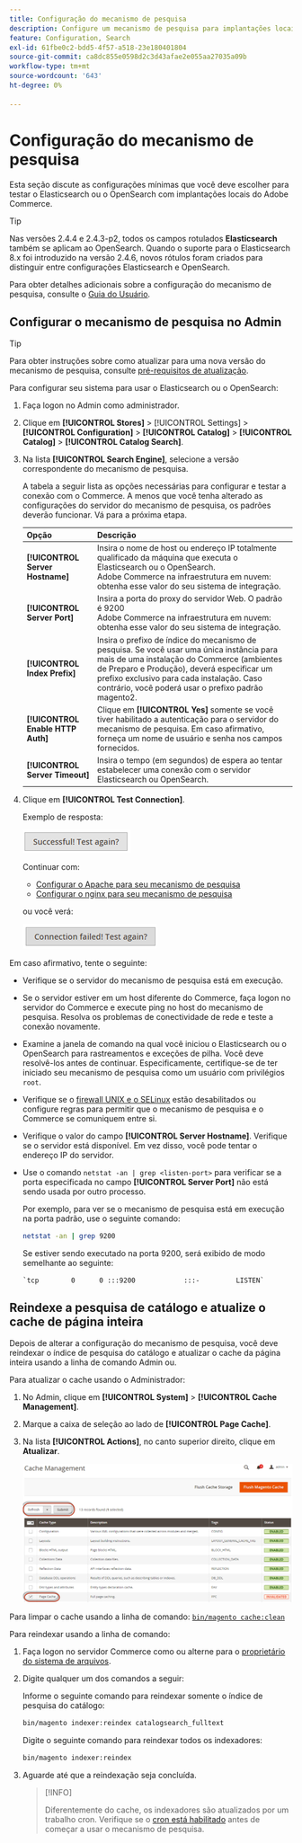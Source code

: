 ```yaml
---
title: Configuração do mecanismo de pesquisa
description: Configure um mecanismo de pesquisa para implantações locais do Adobe Commerce.
feature: Configuration, Search
exl-id: 61fbe0c2-bdd5-4f57-a518-23e180401804
source-git-commit: ca8dc855e0598d2c3d43afae2e055aa27035a09b
workflow-type: tm+mt
source-wordcount: '643'
ht-degree: 0%

---
```


# Configuração do mecanismo de pesquisa

Esta seção discute as configurações mínimas que você deve escolher para testar o Elasticsearch ou o OpenSearch com implantações locais do Adobe Commerce.

>[!TIP]
>
>Nas versões 2.4.4 e 2.4.3-p2, todos os campos rotulados **Elasticsearch** também se aplicam ao OpenSearch.
>Quando o suporte para o Elasticsearch 8.x foi introduzido na versão 2.4.6, novos rótulos foram criados para distinguir entre configurações Elasticsearch e OpenSearch.

Para obter detalhes adicionais sobre a configuração do mecanismo de pesquisa, consulte o [Guia do Usuário](https://experienceleague.adobe.com/docs/commerce-admin/catalog/catalog/search/search-configuration.html?lang=pt-BR).

## Configurar o mecanismo de pesquisa no Admin

>[!TIP]
>
>Para obter instruções sobre como atualizar para uma nova versão do mecanismo de pesquisa, consulte [pré-requisitos de atualização](../../upgrade/prepare/prerequisites.md).

Para configurar seu sistema para usar o Elasticsearch ou o OpenSearch:

1. Faça logon no Admin como administrador.
1. Clique em **[!UICONTROL Stores]** > [!UICONTROL Settings] > **[!UICONTROL Configuration]** > **[!UICONTROL Catalog]** > **[!UICONTROL Catalog]** > **[!UICONTROL Catalog Search]**.
1. Na lista **[!UICONTROL Search Engine]**, selecione a versão correspondente do mecanismo de pesquisa.

   A tabela a seguir lista as opções necessárias para configurar e testar a conexão com o Commerce. A menos que você tenha alterado as configurações do servidor do mecanismo de pesquisa, os padrões deverão funcionar. Vá para a próxima etapa.

   | Opção | Descrição |
   |--- |--- |
   | **[!UICONTROL Server Hostname]** | Insira o nome de host ou endereço IP totalmente qualificado da máquina que executa o Elasticsearch ou o OpenSearch.<br>Adobe Commerce na infraestrutura em nuvem: obtenha esse valor do seu sistema de integração. |
   | **[!UICONTROL Server Port]** | Insira a porta do proxy do servidor Web. O padrão é 9200<br>Adobe Commerce na infraestrutura em nuvem: obtenha esse valor do seu sistema de integração. |
   | **[!UICONTROL Index Prefix]** | Insira o prefixo de índice do mecanismo de pesquisa. Se você usar uma única instância para mais de uma instalação do Commerce (ambientes de Preparo e Produção), deverá especificar um prefixo exclusivo para cada instalação. Caso contrário, você poderá usar o prefixo padrão magento2. |
   | **[!UICONTROL Enable HTTP Auth]** | Clique em **[!UICONTROL Yes]** somente se você tiver habilitado a autenticação para o servidor do mecanismo de pesquisa. Em caso afirmativo, forneça um nome de usuário e senha nos campos fornecidos. |
   | **[!UICONTROL Server Timeout]** | Insira o tempo (em segundos) de espera ao tentar estabelecer uma conexão com o servidor Elasticsearch ou OpenSearch. |

1. Clique em **[!UICONTROL Test Connection]**.

   Exemplo de resposta:

   ![sucesso](../../assets/configuration/elastic_test-success.png)

   Continuar com:

   - [Configurar o Apache para seu mecanismo de pesquisa](../../installation/prerequisites/search-engine/configure-apache.md)
   - [Configurar o nginx para seu mecanismo de pesquisa](../../installation/prerequisites/search-engine/configure-nginx.md)

   ou você verá:

   ![falhou](../../assets/configuration/elastic_test-fail.png)

Em caso afirmativo, tente o seguinte:

- Verifique se o servidor do mecanismo de pesquisa está em execução.
- Se o servidor estiver em um host diferente do Commerce, faça logon no servidor do Commerce e execute ping no host do mecanismo de pesquisa. Resolva os problemas de conectividade de rede e teste a conexão novamente.
- Examine a janela de comando na qual você iniciou o Elasticsearch ou o OpenSearch para rastreamentos e exceções de pilha. Você deve resolvê-los antes de continuar. Especificamente, certifique-se de ter iniciado seu mecanismo de pesquisa como um usuário com privilégios `root`.
- Verifique se o [firewall UNIX e o SELinux](../../installation/prerequisites/search-engine/overview.md#firewall-and-selinux) estão desabilitados ou configure regras para permitir que o mecanismo de pesquisa e o Commerce se comuniquem entre si.
- Verifique o valor do campo **[!UICONTROL Server Hostname]**. Verifique se o servidor está disponível. Em vez disso, você pode tentar o endereço IP do servidor.
- Use o comando `netstat -an | grep <listen-port>` para verificar se a porta especificada no campo **[!UICONTROL Server Port]** não está sendo usada por outro processo.

  Por exemplo, para ver se o mecanismo de pesquisa está em execução na porta padrão, use o seguinte comando:

  ```bash
  netstat -an | grep 9200
  ```

  Se estiver sendo executado na porta 9200, será exibido de modo semelhante ao seguinte:

  ```
  `tcp        0      0 :::9200            :::-         LISTEN`
  ```

## Reindexe a pesquisa de catálogo e atualize o cache de página inteira

Depois de alterar a configuração do mecanismo de pesquisa, você deve reindexar o índice de pesquisa do catálogo e atualizar o cache da página inteira usando a linha de comando Admin ou.

Para atualizar o cache usando o Administrador:

1. No Admin, clique em **[!UICONTROL System]** > **[!UICONTROL Cache Management]**.
1. Marque a caixa de seleção ao lado de **[!UICONTROL Page Cache]**.
1. Na lista **[!UICONTROL Actions]**, no canto superior direito, clique em **Atualizar**.

   ![gerenciamento de cache](../../assets/configuration/refresh-cache.png)

Para limpar o cache usando a linha de comando: [`bin/magento cache:clean`](../cli/manage-cache.md#clean-and-flush-cache-types)

Para reindexar usando a linha de comando:

1. Faça logon no servidor Commerce como ou alterne para o [proprietário do sistema de arquivos](../../installation/prerequisites/file-system/overview.md).
1. Digite qualquer um dos comandos a seguir:

   Informe o seguinte comando para reindexar somente o índice de pesquisa do catálogo:

   ```bash
   bin/magento indexer:reindex catalogsearch_fulltext
   ```

   Digite o seguinte comando para reindexar todos os indexadores:

   ```bash
   bin/magento indexer:reindex
   ```

1. Aguarde até que a reindexação seja concluída.

   >[!INFO]
   >
   >Diferentemente do cache, os indexadores são atualizados por um trabalho cron. Verifique se o [cron está habilitado](../cli/configure-cron-jobs.md) antes de começar a usar o mecanismo de pesquisa.
